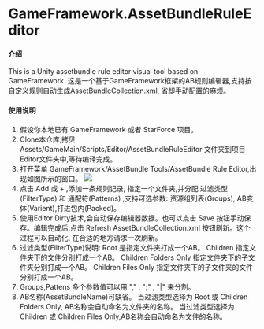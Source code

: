 # GameFramework.AssetBundleRuleEditor

#### 介绍
This is a Unity assetbundle rule editor visual tool based on GameFramework. 这是一个基于GameFramework框架的AB规则编辑器,支持按自定义规则自动生成AssetBundleCollection.xml,
省却手动配置的麻烦。
#### 使用说明

1.  假设你本地已有 GameFramework 或者 StarForce 项目。
2.  Clone本仓库,拷贝Assets/GameMain/Scripts/Editor/AssetBundleRuleEditor 文件夹到项目Editor文件夹中,等待编译完成。
3.  打开菜单 GameFramework/AssetBundle Tools/AssetBundle Rule Editor,出现如图所示的窗口。
	![](https://github.com/northWolf/GameFramework.AssetBundleRuleEditor/blob/master/imgs/Editor.png)
4.  点击 Add 或 + ,添加一条规则记录, 指定一个文件夹,并分配 过滤类型(FilterType) 和 通配符(Patterns) ,支持可选参数: 资源组列表(Groups),
AB变体(Varient),打进包内(Packed)。
5.  使用Editor Dirty技术,会自动保存编辑器数据。也可以点击 Save 按钮手动保存。编辑完成后,点击 Refresh AssetBundleCollection.xml 按钮刷新。这个过程可以自动化,
在合适的地方请求一次刷新。
6.  过滤类型(FilterType)说明: 
		Root 是指定文件夹打成一个AB。
		Children 指定文件夹下的文件分别打成一个AB。
		Children Folders Only 指定文件夹下的子文件夹分别打成一个AB。
		Children Files Only 指定文件夹下的子文件夹的文件分别打成一个AB。
7.  Groups,Pattens 多个参数值可以用 "," , ";" , "|" 来分割。
8.  AB名称(AssetBundleName)可缺省。
		当过滤类型选择为 Root 或 Children Folders Only, AB名称会自动命名为文件夹的名称。
		当过滤类型选择为 Children 或 Children Files Only,AB名称会自动命名为文件的名称。
